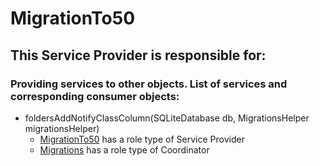 # MigrationTo50
## This Service Provider is responsible for:
### Providing services to other objects. List of services and corresponding consumer objects: 
* foldersAddNotifyClassColumn(SQLiteDatabase db, MigrationsHelper migrationsHelper)
	* [MigrationTo50](../ServiceProviders/MigrationTo50.md) has a role type of Service Provider
	* [Migrations](../Coordinators/Migrations.md) has a role type of Coordinator
